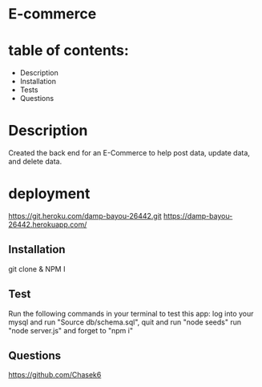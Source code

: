 # E-commerce

# table of contents:

- Description 
- Installation
- Tests 
- Questions 

# Description
Created the back end for an E-Commerce to help post data, update data, and delete data.


# deployment 
https://git.heroku.com/damp-bayou-26442.git
https://damp-bayou-26442.herokuapp.com/


## Installation
git clone & NPM I


## Test 
Run the following commands in your terminal to test this app:
log into your mysql and run "Source db/schema.sql", quit and run "node seeds"  run "node server.js" and forget to "npm i"

##  Questions

https://github.com/Chasek6
